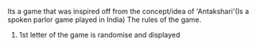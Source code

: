 Its a game that was inspired off from the concept/idea of 'Antakshari'(Is a spoken parlor game played in India)
The rules of the game.
1. 1st letter of the game is randomise and displayed 

